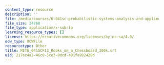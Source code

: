 ```yaml
---
content_type: resource
description: ''
file: /media/courses/6-041sc-probabilistic-systems-analysis-and-applied-probability-fall-2013/217ec4a346c85ce38dcda01fa992428d_MIT6_041SCF13_Rooks_on_a_Chessboard_300k.vtt
file_size: 24760
file_type: application/x-subrip
learning_resource_types: []
license: https://creativecommons.org/licenses/by-nc-sa/4.0/
ocw_type: OCWFile
resourcetype: Other
title: MIT6_041SCF13_Rooks_on_a_Chessboard_300k.srt
uid: 217ec4a3-46c8-5ce3-8dcd-a01fa992428d
---
```

